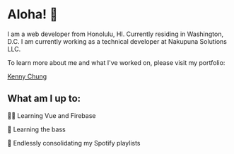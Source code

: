 # Aloha! 🤙

I am a web developer from Honolulu, HI. Currently residing in Washington, D.C. I am currently working as a technical developer at Nakupuna Solutions LLC. 

To learn more about me and what I've worked on, please visit my portfolio:

[Kenny Chung](https://www.kennychung.dev)

## What am I up to:
👨‍💻 Learning Vue and Firebase

🎸 Learning the bass

🎵 Endlessly consolidating my Spotify playlists
